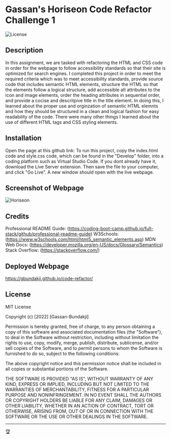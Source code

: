 # Gassan's Horiseon Code Refactor Challenge 1

![License](https://img.shields.io/badge/license-MIT-blue.svg)

## Description

In this assignment, we are tasked with refactoring the  HTML and CSS code in order for the webpage to follow accessibility standards so that their site is optimized for search engines. I completed this project in order to meet the required criteria which was to meet accessibility standards, provide source code that includes semantic HTML elements, structure the HTML so that the elements follow a logical structure, add accessible alt attributes to the icon and image elements, order the heading attributes in sequential order, and provide a cocise and descritpive title in the title element. In doing this, I learned about the proper use and orginzation of semantic HTML elemnts and how they should be structured in a clean and logical fashion for easy readability of the code. There were many other things I learned about the use of different HTML tags and CSS styling elements. 

## Installation

Open the page at this github link: To run this project, copy the index.html code and style.css code, which can be found in the "Develop" folder, into a coding platform such as Virtual Studio Code. If you dont already have it, download the Live Server extension. Then save the file to your computer, and click "Go Live". A new window should open with the live webpage.

## Screenshot of Webpage
![Horiseon](https://user-images.githubusercontent.com/108097509/178158688-3d7219ed-147e-4d28-b729-3ca6b7f86bb4.png)

## Credits

Professional README Guide: (https://coding-boot-camp.github.io/full-stack/github/professional-readme-guide)
W3Schools: (https://www.w3schools.com/html/html5_semantic_elements.asp)
MDN Web Docs: (https://developer.mozilla.org/en-US/docs/Glossary/Semantics)
Stack Overflow: (https://stackoverflow.com/)

## Deployed Webpage

https://gbundakji.github.io/code-refactor/

## License

MIT License

Copyright (c) [2022] [Gassan-Bundakji]

Permission is hereby granted, free of charge, to any person obtaining a copy
of this software and associated documentation files (the "Software"), to deal
in the Software without restriction, including without limitation the rights
to use, copy, modify, merge, publish, distribute, sublicense, and/or sell
copies of the Software, and to permit persons to whom the Software is
furnished to do so, subject to the following conditions:

The above copyright notice and this permission notice shall be included in all
copies or substantial portions of the Software.

THE SOFTWARE IS PROVIDED "AS IS", WITHOUT WARRANTY OF ANY KIND, EXPRESS OR
IMPLIED, INCLUDING BUT NOT LIMITED TO THE WARRANTIES OF MERCHANTABILITY,
FITNESS FOR A PARTICULAR PURPOSE AND NONINFRINGEMENT. IN NO EVENT SHALL THE
AUTHORS OR COPYRIGHT HOLDERS BE LIABLE FOR ANY CLAIM, DAMAGES OR OTHER
LIABILITY, WHETHER IN AN ACTION OF CONTRACT, TORT OR OTHERWISE, ARISING FROM,
OUT OF OR IN CONNECTION WITH THE SOFTWARE OR THE USE OR OTHER DEALINGS IN THE
SOFTWARE.

---

🏆
